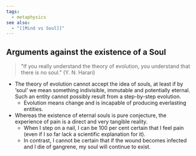 ```yaml
---
tags:
  - metaphysics
see also:
  - "[[Mind vs Soul]]"
---
```


## Arguments against the existence of a Soul

> "If you really understand the theory of evolution, you understand that there is no soul." (Y. N. Harari)

- The theory of evolution cannot accept the idea of souls, at least if by ‘soul’ we mean something indivisible, immutable and potentially eternal. Such an entity cannot possibly result from a step-by-step evolution.
	- Evolution means change and is incapable of producing everlasting entities.
- Whereas the existence of eternal souls is pure conjecture, the experience of pain is a direct and very tangible reality. 
	- When I step on a nail, I can be 100 per cent certain that I feel pain (even if I so far lack a scientific explanation for it). 
	- In contrast, I cannot be certain that if the wound becomes infected and I die of gangrene, my soul will continue to exist.
